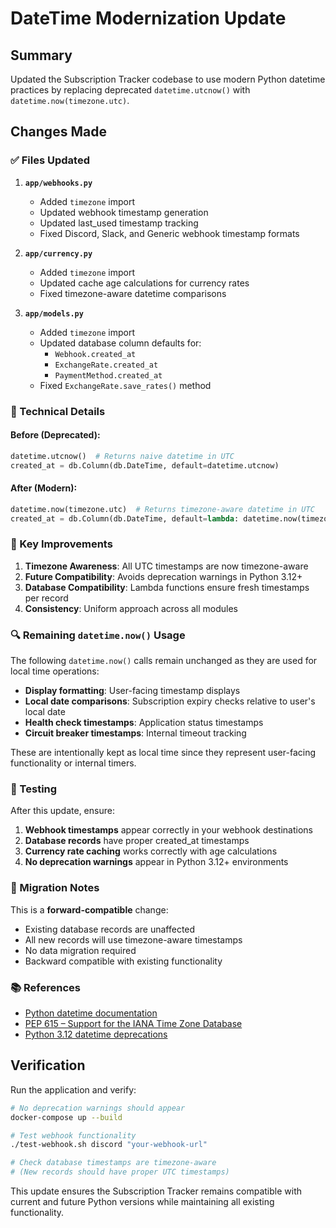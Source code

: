 # DateTime Modernization Update

## Summary
Updated the Subscription Tracker codebase to use modern Python datetime practices by replacing deprecated `datetime.utcnow()` with `datetime.now(timezone.utc)`.

## Changes Made

### ✅ Files Updated

1. **`app/webhooks.py`**
   - Added `timezone` import
   - Updated webhook timestamp generation
   - Updated last_used timestamp tracking
   - Fixed Discord, Slack, and Generic webhook timestamp formats

2. **`app/currency.py`**
   - Added `timezone` import
   - Updated cache age calculations for currency rates
   - Fixed timezone-aware datetime comparisons

3. **`app/models.py`**
   - Added `timezone` import
   - Updated database column defaults for:
     - `Webhook.created_at`
     - `ExchangeRate.created_at`
     - `PaymentMethod.created_at`
   - Fixed `ExchangeRate.save_rates()` method

### 🔧 Technical Details

#### Before (Deprecated):
```python
datetime.utcnow()  # Returns naive datetime in UTC
created_at = db.Column(db.DateTime, default=datetime.utcnow)
```

#### After (Modern):
```python
datetime.now(timezone.utc)  # Returns timezone-aware datetime in UTC
created_at = db.Column(db.DateTime, default=lambda: datetime.now(timezone.utc))
```

### 📝 Key Improvements

1. **Timezone Awareness**: All UTC timestamps are now timezone-aware
2. **Future Compatibility**: Avoids deprecation warnings in Python 3.12+
3. **Database Compatibility**: Lambda functions ensure fresh timestamps per record
4. **Consistency**: Uniform approach across all modules

### 🔍 Remaining `datetime.now()` Usage

The following `datetime.now()` calls remain unchanged as they are used for local time operations:

- **Display formatting**: User-facing timestamp displays
- **Local date comparisons**: Subscription expiry checks relative to user's local date
- **Health check timestamps**: Application status timestamps
- **Circuit breaker timestamps**: Internal timeout tracking

These are intentionally kept as local time since they represent user-facing functionality or internal timers.

### 🧪 Testing

After this update, ensure:

1. **Webhook timestamps** appear correctly in your webhook destinations
2. **Database records** have proper created_at timestamps
3. **Currency rate caching** works correctly with age calculations
4. **No deprecation warnings** appear in Python 3.12+ environments

### 🚀 Migration Notes

This is a **forward-compatible** change:
- Existing database records are unaffected
- All new records will use timezone-aware timestamps
- No data migration required
- Backward compatible with existing functionality

### 📚 References

- [Python datetime documentation](https://docs.python.org/3/library/datetime.html)
- [PEP 615 – Support for the IANA Time Zone Database](https://peps.python.org/pep-0615/)
- [Python 3.12 datetime deprecations](https://docs.python.org/3.12/whatsnew/3.12.html#deprecated)

## Verification

Run the application and verify:
```bash
# No deprecation warnings should appear
docker-compose up --build

# Test webhook functionality
./test-webhook.sh discord "your-webhook-url"

# Check database timestamps are timezone-aware
# (New records should have proper UTC timestamps)
```

This update ensures the Subscription Tracker remains compatible with current and future Python versions while maintaining all existing functionality.